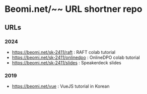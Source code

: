 # Beomi.net/~~ URL shortner repo

## URLs

### 2024

- https://beomi.net/sk-2411/raft : RAFT colab tutorial
- https://beomi.net/sk-2411/onlinedpo : OnlineDPO colab tutorial
- https://beomi.net/sk-2411/slides : Speakerdeck slides

### 2019

- https://beomi.net/vue : VueJS tutorial in Korean

